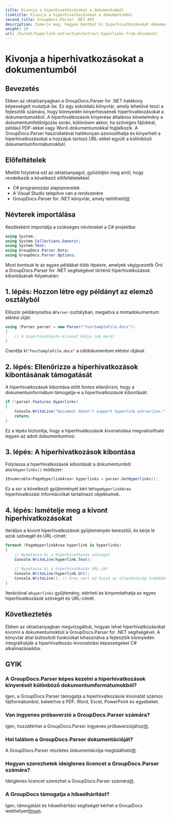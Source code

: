 ```yaml
---
title: Kivonja a hiperhivatkozásokat a dokumentumból
linktitle: Kivonja a hiperhivatkozásokat a dokumentumból
second_title: GroupDocs.Parser .NET API
description: Ismerje meg, hogyan bonthat ki hiperhivatkozásokat dokumentumokból a GroupDocs.Parser for .NET segítségével. Bővítse C# alkalmazásait ezzel az egyszerű útmutatóval.
weight: 10
url: /hu/net/hyperlink-extraction/extract-hyperlinks-from-document/
---
```


# Kivonja a hiperhivatkozásokat a dokumentumból

## Bevezetés
Ebben az oktatóanyagban a GroupDocs.Parser for .NET hatékony képességeit mutatjuk be. Ez egy sokoldalú könyvtár, amely lehetővé teszi a fejlesztők számára, hogy könnyedén kinyerhessenek hiperhivatkozásokat a dokumentumokból. A hiperhivatkozások kinyerése általános követelmény a dokumentumfeldolgozás során, különösen akkor, ha szöveges fájlokkal, például PDF-ekkel vagy Word-dokumentumokkal foglalkozik. A GroupDocs.Parser használatával hatékonyan azonosíthatja és kinyerheti a hiperhivatkozásokat a hozzájuk tartozó URL-ekkel együtt a különböző dokumentumformátumokból.
## Előfeltételek
Mielőtt folytatná ezt az oktatóanyagot, győződjön meg arról, hogy rendelkezik a következő előfeltételekkel:
- C# programozási alapismeretek
- A Visual Studio telepítve van a rendszerére
-  GroupDocs.Parser for .NET könyvtár, amely letölthető[itt](https://releases.groupdocs.com/parser/net/)
## Névterek importálása
Kezdésként importálja a szükséges névtereket a C# projektbe:
```csharp
using System;
using System.Collections.Generic;
using System.Text;
using GroupDocs.Parser.Data;
using GroupDocs.Parser.Options;
```

Most bontsuk le az egyes példákat több lépésre, amelyek végigvezetik Önt a GroupDocs.Parser for .NET segítségével történő hiperhivatkozások kibontásának folyamatán:
## 1. lépés: Hozzon létre egy példányt az elemző osztályból
 Először példányosítsa a`Parser` osztályban, megadva a mintadokumentum elérési útját:
```csharp
using (Parser parser = new Parser("YourSampleFile.docx"))
{
    // A hiperhivatkozás-kivonat kódja ide kerül
}
```
 Cserélje ki`"YourSampleFile.docx"` a céldokumentum elérési útjával.
## 2. lépés: Ellenőrizze a hiperhivatkozások kibontásának támogatását
A hiperhivatkozások kibontása előtt fontos ellenőrizni, hogy a dokumentumformátum támogatja-e a hiperhivatkozások kibontását:
```csharp
if (!parser.Features.Hyperlinks)
{
    Console.WriteLine("Document doesn't support hyperlink extraction.");
    return;
}
```
Ez a lépés biztosítja, hogy a hiperhivatkozások kivonatolása megvalósítható legyen az adott dokumentumhoz.
## 3. lépés: A hiperhivatkozások kibontása
 Folytassa a hiperhivatkozások kibontását a dokumentumból a`GetHyperlinks()` módszer:
```csharp
IEnumerable<PageHyperlinkArea> hyperlinks = parser.GetHyperlinks();
```
 Ez a sor a következő gyűjteményét kéri le`PageHyperlinkArea` hiperhivatkozási információkat tartalmazó objektumok.
## 4. lépés: Ismételje meg a kivont hiperhivatkozásokat
Iteráljon a kivont hiperhivatkozások gyűjteményén keresztül, és kérje le azok szövegét és URL-címét:
```csharp
foreach (PageHyperlinkArea hyperlink in hyperlinks)
{
    // Nyomtassa ki a hiperhivatkozás szövegét
    Console.WriteLine(hyperlink.Text);
    
    // Nyomtassa ki a hiperhivatkozás URL-jét
    Console.WriteLine(hyperlink.Url);
    Console.WriteLine(); // Üres sort ad hozzá az olvashatóság érdekében
}
```
Iterációval a`hyperlinks` gyűjtemény, elérheti és kinyomtathatja az egyes hiperhivatkozások szövegét és URL-címét.
## Következtetés
Ebben az oktatóanyagban megvizsgáltuk, hogyan lehet hiperhivatkozásokat kivonni a dokumentumokból a GroupDocs.Parser for .NET segítségével. A könyvtár által biztosított funkciókat kihasználva a fejlesztők könnyedén integrálhatják a hiperhivatkozás-kivonatolási képességeket C# alkalmazásaikba.

## GYIK
### A GroupDocs.Parser képes kezelni a hiperhivatkozások kinyerését különböző dokumentumformátumokból?
Igen, a GroupDocs.Parser támogatja a hiperhivatkozások kivonatát számos fájlformátumból, beleértve a PDF, Word, Excel, PowerPoint és egyebeket.
### Van ingyenes próbaverzió a GroupDocs.Parser számára?
 Igen, hozzáférhet a GroupDocs.Parser ingyenes próbaverziójához[itt](https://releases.groupdocs.com/).
### Hol találom a GroupDocs.Parser dokumentációját?
 A GroupDocs.Parser részletes dokumentációja megtalálható[itt](https://tutorials.groupdocs.com/parser/net/).
### Hogyan szerezhetek ideiglenes licencet a GroupDocs.Parser számára?
 Ideiglenes licencet szerezhet a GroupDocs.Parser számára[itt](https://purchase.groupdocs.com/temporary-license/).
### A GroupDocs támogatja a hibaelhárítást?
 Igen, támogatást és hibaelhárítási segítséget kérhet a GroupDocs webhelyen[fórum](https://forum.groupdocs.com/c/parser/17).